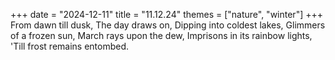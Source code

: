 +++
date = "2024-12-11"
title = "11.12.24"
themes = ["nature", "winter"]
+++
From dawn till dusk,
The day draws on,
Dipping into coldest lakes,
Glimmers of a frozen sun,
March rays upon the dew,
Imprisons in its rainbow lights,
'Till frost remains entombed.
